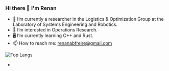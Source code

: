 ### Hi there 👋 I'm Renan

- 🔭 I’m currently a researcher in the Logistics & Optimization Group at the Laboratory of Systems Engineering and Robotics.
- 🌱 I’m interested in Operations Research.
- 🖥️ I’m currently learning C++ and Rust.
- 📫 How to reach me: renanabfreire@gmail.com

![Top Langs](https://github-readme-stats.vercel.app/api/top-langs/?username=renanabfreire&layout=compact)

<picture>
  <source
    srcset="https://github-readme-stats.vercel.app/api?username=renanabfreires&show_icons=true&theme=dark"
    media="(prefers-color-scheme: dark)"
  />
</picture>

-

<!--
**renanabfreire/renanabfreire** is a ✨ _special_ ✨ repository because its `README.md` (this file) appears on your GitHub profile.

Here are some ideas to get you started:

- 🔭 I’m currently working on ...
- 🌱 I’m currently learning ...
- 👯 I’m looking to collaborate on ...
- 🤔 I’m looking for help with ...
- 💬 Ask me about ...
- 📫 How to reach me: ...
- 😄 Pronouns: ...
- ⚡ Fun fact: ...
-->
